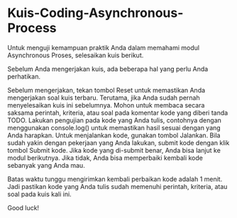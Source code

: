 # Kuis-Coding-Asynchronous-Process
Untuk menguji kemampuan praktik Anda dalam memahami modul Asynchronous Proses, selesaikan kuis berikut.

Sebelum Anda mengerjakan kuis, ada beberapa hal yang perlu Anda perhatikan.

Sebelum mengerjakan, tekan tombol Reset untuk memastikan Anda mengerjakan soal kuis terbaru. Terutama, jika Anda sudah pernah menyelesaikan kuis ini sebelumnya.
Mohon untuk membaca secara saksama perintah, kriteria, atau soal pada komentar kode yang diberi tanda TODO.
Lakukan pengujian pada kode yang Anda tulis, contohnya dengan menggunakan console.log() untuk memastikan hasil sesuai dengan yang Anda harapkan. Untuk menjalankan kode, gunakan tombol Jalankan.
Bila sudah yakin dengan pekerjaan yang Anda lakukan, submit kode dengan klik tombol Submit kode. Jika kode yang di-submit benar, Anda bisa lanjut ke modul berikutnya. Jika tidak, Anda bisa memperbaiki kembali kode sebanyak yang Anda mau.

Batas waktu tunggu mengirimkan kembali perbaikan kode adalah 1 menit. Jadi pastikan kode yang Anda tulis sudah memenuhi perintah, kriteria, atau soal pada kuis kali ini.

Good luck!
